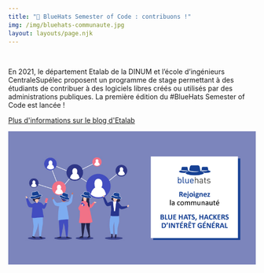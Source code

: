 ```yaml
---
title: "🧢 BlueHats Semester of Code : contribuons !"
img: /img/bluehats-communaute.jpg
layout: layouts/page.njk
---
```


<br>

En 2021, le département Etalab de la DINUM et l’école d’ingénieurs CentraleSupélec proposent un programme de stage permettant à des étudiants de contribuer à des logiciels libres créés ou utilisés par des administrations publiques. La première édition du #BlueHats Semester of Code est lancée !

<div class="fr-highlight">
  <p><a href="https://www.etalab.gouv.fr/etalab-et-centralesupelec-lancent-le-bluehats-semester-of-code">Plus d'informations sur le blog d'Etalab</a>
  </p>
</div>

<img src="/img/bluehats-communaute.jpg"/>
